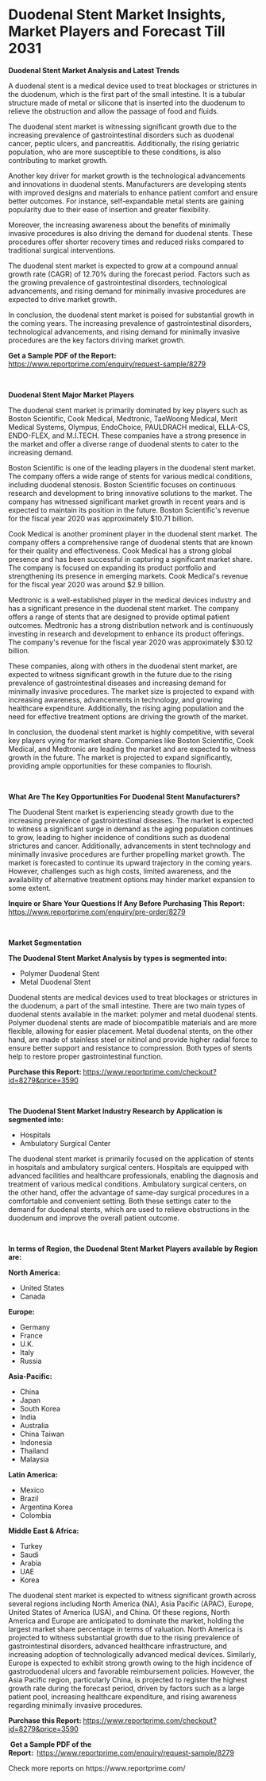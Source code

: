 <p><h1>Duodenal Stent Market Insights, Market Players and Forecast Till 2031</h1></p><p><strong>Duodenal Stent Market Analysis and Latest Trends</strong></p>
<p><p>A duodenal stent is a medical device used to treat blockages or strictures in the duodenum, which is the first part of the small intestine. It is a tubular structure made of metal or silicone that is inserted into the duodenum to relieve the obstruction and allow the passage of food and fluids.</p><p>The duodenal stent market is witnessing significant growth due to the increasing prevalence of gastrointestinal disorders such as duodenal cancer, peptic ulcers, and pancreatitis. Additionally, the rising geriatric population, who are more susceptible to these conditions, is also contributing to market growth.</p><p>Another key driver for market growth is the technological advancements and innovations in duodenal stents. Manufacturers are developing stents with improved designs and materials to enhance patient comfort and ensure better outcomes. For instance, self-expandable metal stents are gaining popularity due to their ease of insertion and greater flexibility.</p><p>Moreover, the increasing awareness about the benefits of minimally invasive procedures is also driving the demand for duodenal stents. These procedures offer shorter recovery times and reduced risks compared to traditional surgical interventions.</p><p>The duodenal stent market is expected to grow at a compound annual growth rate (CAGR) of 12.70% during the forecast period. Factors such as the growing prevalence of gastrointestinal disorders, technological advancements, and rising demand for minimally invasive procedures are expected to drive market growth.</p><p>In conclusion, the duodenal stent market is poised for substantial growth in the coming years. The increasing prevalence of gastrointestinal disorders, technological advancements, and rising demand for minimally invasive procedures are the key factors driving market growth.</p></p>
<p><strong>Get a Sample PDF of the Report:&nbsp;</strong> <a href="https://www.reportprime.com/enquiry/request-sample/8279">https://www.reportprime.com/enquiry/request-sample/8279</a></p>
<p>&nbsp;</p>
<p><strong>Duodenal Stent Major Market Players</strong></p>
<p><p>The duodenal stent market is primarily dominated by key players such as Boston Scientific, Cook Medical, Medtronic, TaeWoong Medical, Merit Medical Systems, Olympus, EndoChoice, PAULDRACH medical, ELLA-CS, ENDO-FLEX, and M.I.TECH. These companies have a strong presence in the market and offer a diverse range of duodenal stents to cater to the increasing demand.</p><p>Boston Scientific is one of the leading players in the duodenal stent market. The company offers a wide range of stents for various medical conditions, including duodenal stenosis. Boston Scientific focuses on continuous research and development to bring innovative solutions to the market. The company has witnessed significant market growth in recent years and is expected to maintain its position in the future. Boston Scientific's revenue for the fiscal year 2020 was approximately $10.71 billion.</p><p>Cook Medical is another prominent player in the duodenal stent market. The company offers a comprehensive range of duodenal stents that are known for their quality and effectiveness. Cook Medical has a strong global presence and has been successful in capturing a significant market share. The company is focused on expanding its product portfolio and strengthening its presence in emerging markets. Cook Medical's revenue for the fiscal year 2020 was around $2.9 billion.</p><p>Medtronic is a well-established player in the medical devices industry and has a significant presence in the duodenal stent market. The company offers a range of stents that are designed to provide optimal patient outcomes. Medtronic has a strong distribution network and is continuously investing in research and development to enhance its product offerings. The company's revenue for the fiscal year 2020 was approximately $30.12 billion.</p><p>These companies, along with others in the duodenal stent market, are expected to witness significant growth in the future due to the rising prevalence of gastrointestinal diseases and increasing demand for minimally invasive procedures. The market size is projected to expand with increasing awareness, advancements in technology, and growing healthcare expenditure. Additionally, the rising aging population and the need for effective treatment options are driving the growth of the market.</p><p>In conclusion, the duodenal stent market is highly competitive, with several key players vying for market share. Companies like Boston Scientific, Cook Medical, and Medtronic are leading the market and are expected to witness growth in the future. The market is projected to expand significantly, providing ample opportunities for these companies to flourish.</p></p>
<p>&nbsp;</p>
<p><strong>What Are The Key Opportunities For Duodenal Stent Manufacturers?</strong></p>
<p><p>The Duodenal Stent market is experiencing steady growth due to the increasing prevalence of gastrointestinal diseases. The market is expected to witness a significant surge in demand as the aging population continues to grow, leading to higher incidence of conditions such as duodenal strictures and cancer. Additionally, advancements in stent technology and minimally invasive procedures are further propelling market growth. The market is forecasted to continue its upward trajectory in the coming years. However, challenges such as high costs, limited awareness, and the availability of alternative treatment options may hinder market expansion to some extent.</p></p>
<p><strong>Inquire or Share Your Questions If Any Before Purchasing This Report:</strong> <a href="https://www.reportprime.com/enquiry/pre-order/8279">https://www.reportprime.com/enquiry/pre-order/8279</a></p>
<p>&nbsp;</p>
<p><strong>Market Segmentation</strong></p>
<p><strong>The Duodenal Stent Market Analysis by types is segmented into:</strong></p>
<p><ul><li>Polymer Duodenal Stent</li><li>Metal Duodenal Stent</li></ul></p>
<p><p>Duodenal stents are medical devices used to treat blockages or strictures in the duodenum, a part of the small intestine. There are two main types of duodenal stents available in the market: polymer and metal duodenal stents. Polymer duodenal stents are made of biocompatible materials and are more flexible, allowing for easier placement. Metal duodenal stents, on the other hand, are made of stainless steel or nitinol and provide higher radial force to ensure better support and resistance to compression. Both types of stents help to restore proper gastrointestinal function.</p></p>
<p><strong>Purchase this Report:&nbsp;</strong><a href="https://www.reportprime.com/checkout?id=8279&price=3590">https://www.reportprime.com/checkout?id=8279&price=3590</a></p>
<p>&nbsp;</p>
<p><strong>The Duodenal Stent Market Industry Research by Application is segmented into:</strong></p>
<p><ul><li>Hospitals</li><li>Ambulatory Surgical Center</li></ul></p>
<p><p>The duodenal stent market is primarily focused on the application of stents in hospitals and ambulatory surgical centers. Hospitals are equipped with advanced facilities and healthcare professionals, enabling the diagnosis and treatment of various medical conditions. Ambulatory surgical centers, on the other hand, offer the advantage of same-day surgical procedures in a comfortable and convenient setting. Both these settings cater to the demand for duodenal stents, which are used to relieve obstructions in the duodenum and improve the overall patient outcome.</p></p>
<p>&nbsp;</p>
<p><strong>In terms of Region, the Duodenal Stent Market Players available by Region are:</strong></p>
<p>
    <p> <strong> North America: </strong>
        <ul>
            <li>United States</li>
            <li>Canada</li>
        </ul>
        </p> 
    <p> <strong> Europe: </strong>
        <ul>
            <li>Germany</li>
            <li>France</li>
            <li>U.K.</li>
            <li>Italy</li>
            <li>Russia</li>
        </ul>
        </p> 
    <p> <strong> Asia-Pacific: </strong>
        <ul>
            <li>China</li>
            <li>Japan</li>
            <li>South Korea</li>
            <li>India</li>
            <li>Australia</li>
            <li>China Taiwan</li>
            <li>Indonesia</li>
            <li>Thailand</li>
            <li>Malaysia</li>
        </ul>
        </p> 
    <p> <strong> Latin America: </strong>
        <ul>
            <li>Mexico</li>
            <li>Brazil</li>
            <li>Argentina Korea</li>
            <li>Colombia</li>
        </ul>
        </p> 
    <p> <strong> Middle East & Africa: </strong>
        <ul>
            <li>Turkey</li>
            <li>Saudi</li>
            <li>Arabia</li>
            <li>UAE</li>
            <li>Korea</li>
        </ul>
    </p>
    </p>
<p><p>The duodenal stent market is expected to witness significant growth across several regions including North America (NA), Asia Pacific (APAC), Europe, United States of America (USA), and China. Of these regions, North America and Europe are anticipated to dominate the market, holding the largest market share percentage in terms of valuation. North America is projected to witness substantial growth due to the rising prevalence of gastrointestinal disorders, advanced healthcare infrastructure, and increasing adoption of technologically advanced medical devices. Similarly, Europe is expected to exhibit strong growth owing to the high incidence of gastroduodenal ulcers and favorable reimbursement policies. However, the Asia Pacific region, particularly China, is projected to register the highest growth rate during the forecast period, driven by factors such as a large patient pool, increasing healthcare expenditure, and rising awareness regarding minimally invasive procedures.</p></p>
<p><strong>Purchase this Report: </strong><a href="https://www.reportprime.com/checkout?id=8279&price=3590">https://www.reportprime.com/checkout?id=8279&price=3590</a></p>
<p>&nbsp;<strong>Get a Sample PDF of the Report:&nbsp;&nbsp;</strong><a href="https://www.reportprime.com/enquiry/request-sample/8279">https://www.reportprime.com/enquiry/request-sample/8279</a></p>
<p><strong></strong></p>
<p>Check more reports on https://www.reportprime.com/</p>